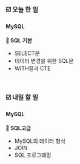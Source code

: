 ### ☑️  오늘 한 일
#### MySQL
<strong>📌 SQL 기본</strong>
  - SELECT문
  - 데이터 변경을 위한 SQL문
  - WITH절과 CTE

<br>

### ☑️  내일 할 일
#### MySQL
<strong>📌 SQL고급</strong>
  - MySQL의 데이터 형식
  - JOIN
  - SQL 프로그래밍
